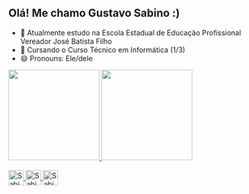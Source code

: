 ## Olá! Me chamo Gustavo Sabino :)

- 🔭 Atualmente estudo na Escola Estadual de Educação Profissional Vereador José Batista Filho
- 🌱 Cursando o Curso Técnico em Informática (1/3)
- 😄 Pronouns: Ele/dele

<div>
  <a href="https://github.com/guhsabino19">
    <img height="180em" src="https://github-readme-stats.vercel.app/api?username=guhsabino19&show_icons=true&theme=merko"/>
    <img height="180em" src="https://github-readme-stats.vercel.app/api/top-langs/?username=guhsabino19&layout=compact&theme=merko"/>
</div>

<div style="display: inline_block"><br>
  <img align="center" alt="Sabino-CSS" height="30" widht="40" src="https://cdn.jsdelivr.net/gh/devicons/devicon@latest/icons/css3/css3-original.svg" />
  <img align="center" alt="Sabino-HTML" height="30" widht="40" src="https://cdn.jsdelivr.net/gh/devicons/devicon@latest/icons/html5/html5-original.svg" />
  <img align="center" alt="Sabino-Python" height="30" widht="40" src="https://cdn.jsdelivr.net/gh/devicons/devicon@latest/icons/python/python-original.svg" />
</div>
